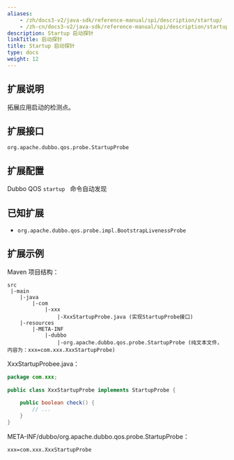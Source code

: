 ```yaml
---
aliases:
    - /zh/docs3-v2/java-sdk/reference-manual/spi/description/startup/
    - /zh-cn/docs3-v2/java-sdk/reference-manual/spi/description/startup/
description: Startup 启动探针
linkTitle: 启动探针
title: Startup 启动探针
type: docs
weight: 12
---
```







## 扩展说明


拓展应用启动的检测点。


## 扩展接口


`org.apache.dubbo.qos.probe.StartupProbe`


## 扩展配置


Dubbo QOS `startup`   命令自动发现


## 已知扩展


- `org.apache.dubbo.qos.probe.impl.BootstrapLivenessProbe`



## 扩展示例


Maven 项目结构：


```
src
 |-main
    |-java
        |-com
            |-xxx
                |-XxxStartupProbe.java (实现StartupProbe接口)
    |-resources
        |-META-INF
            |-dubbo
                |-org.apache.dubbo.qos.probe.StartupProbe (纯文本文件，内容为：xxx=com.xxx.XxxStartupProbe)
```


XxxStartupProbee.java：


```java
package com.xxx;
 
public class XxxStartupProbe implements StartupProbe {
    
    public boolean check() {
        // ...
    }
}
```


META-INF/dubbo/org.apache.dubbo.qos.probe.StartupProbe：


```
xxx=com.xxx.XxxStartupProbe
```